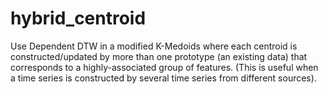 # hybrid_centroid
Use Dependent DTW in a modified K-Medoids where each centroid is constructed/updated by more than one prototype (an existing data) that corresponds to 
a highly-associated group of features. (This is useful when a time series is constructed by several time series from different sources). 
